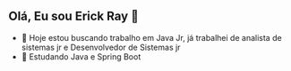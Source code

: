 ## Olá, Eu sou Erick Ray 👋

- 🔭 Hoje estou buscando trabalho em Java Jr, já trabalhei de analista de sistemas jr e Desenvolvedor de Sistemas jr
- 🌱 Estudando Java e Spring Boot

